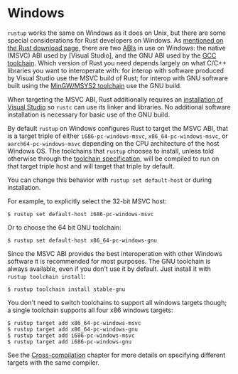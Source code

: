 # Windows

`rustup` works the same on Windows as it does on Unix, but there are some
special considerations for Rust developers on Windows. As [mentioned on the
Rust download page][msvc-toolchain], there are two [ABIs] in use on Windows:
the native (MSVC) ABI used by [Visual Studio], and the GNU ABI used by the
[GCC toolchain]. Which version of Rust you need depends largely on what C/C++
libraries you want to interoperate with: for interop with software produced by
Visual Studio use the MSVC build of Rust; for interop with GNU software built
using the [MinGW/MSYS2 toolchain] use the GNU build.

When targeting the MSVC ABI, Rust additionally requires an [installation of
Visual Studio][msvc install] so `rustc` can use its linker and libraries.
No additional software installation is necessary for basic use of the GNU build.

By default `rustup` on Windows configures Rust to target the MSVC ABI, that is
a target triple of either `i686-pc-windows-msvc`, `x86_64-pc-windows-msvc`, or `aarch64-pc-windows-msvc`
depending on the CPU architecture of the host Windows OS. The toolchains that
`rustup` chooses to install, unless told otherwise through the [toolchain
specification], will be compiled to run on that target triple host and will
target that triple by default.

You can change this behavior with `rustup set default-host` or during
installation.

For example, to explicitly select the 32-bit MSVC host:

```console
$ rustup set default-host i686-pc-windows-msvc
```

Or to choose the 64 bit GNU toolchain:

```console
$ rustup set default-host x86_64-pc-windows-gnu
```

Since the MSVC ABI provides the best interoperation with other Windows
software it is recommended for most purposes. The GNU toolchain is always
available, even if you don't use it by default. Just install it with `rustup
toolchain install`:

```console
$ rustup toolchain install stable-gnu
```

You don't need to switch toolchains to support all windows targets though; a
single toolchain supports all four x86 windows targets:

```console
$ rustup target add x86_64-pc-windows-msvc
$ rustup target add x86_64-pc-windows-gnu
$ rustup target add i686-pc-windows-msvc
$ rustup target add i686-pc-windows-gnu
```

See the [Cross-compilation] chapter for more details on specifying different
targets with the same compiler.

[ABIs]: https://en.wikipedia.org/wiki/Application_binary_interface
[cross-compilation]: ../cross-compilation.md
[GCC toolchain]: https://gcc.gnu.org/
[MinGW/MSYS2 toolchain]: https://msys2.github.io/
[msvc-toolchain]: https://www.rust-lang.org/tools/install?platform_override=win
[toolchain specification]: ../concepts/toolchains.md#toolchain-specification
[msvc install]: windows-msvc.html
